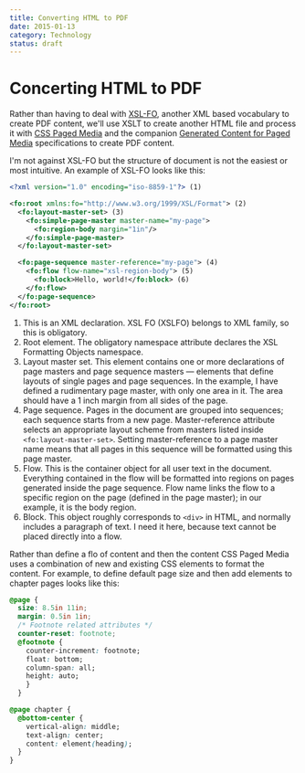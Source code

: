 ```yaml
---
title: Converting HTML to PDF
date: 2015-01-13
category: Technology
status: draft
---
```

# Concerting HTML to PDF

Rather than having to deal with [XSL-FO](http://www.w3.org/TR/2006/REC-xsl11-20061205/), another XML based vocabulary to create PDF content, we'll use XSLT to create another HTML file and process it with [CSS Paged Media](http://dev.w3.org/csswg/css-page-3/) and the companion [Generated Content for Paged Media](http://www.w3.org/TR/css-gcpm-3/) specifications to create PDF content. 

I'm not against XSL-FO but the structure of document is not the easiest or most intuitive. An example of XSL-FO looks like this:

```xml
<?xml version="1.0" encoding="iso-8859-1"?> (1)

<fo:root xmlns:fo="http://www.w3.org/1999/XSL/Format"> (2)
  <fo:layout-master-set> (3)
    <fo:simple-page-master master-name="my-page">
      <fo:region-body margin="1in"/>
    </fo:simple-page-master>
  </fo:layout-master-set>

  <fo:page-sequence master-reference="my-page"> (4)
    <fo:flow flow-name="xsl-region-body"> (5)
      <fo:block>Hello, world!</fo:block> (6)
    </fo:flow>
  </fo:page-sequence>
</fo:root>
```

1. This is an XML declaration. XSL FO (XSLFO) belongs to XML family, so this is obligatory.
2. Root element. The obligatory namespace attribute declares the XSL Formatting Objects namespace.
3. Layout master set. This element contains one or more declarations of page masters and page sequence masters — elements that define layouts of single pages and page sequences. In the example, I have defined a rudimentary page master, with only one area in it. The area should have a 1 inch margin from all sides of the page.
4. Page sequence. Pages in the document are grouped into sequences; each sequence starts from a new page. Master-reference attribute selects an appropriate layout scheme from masters listed inside `<fo:layout-master-set>`. Setting master-reference to a page master name means that all pages in this sequence will be formatted using this page master.
5. Flow. This is the container object for all user text in the document. Everything contained in the flow will be formatted into regions on pages generated inside the page sequence. Flow name links the flow to a specific region on the page (defined in the page master); in our example, it is the body region.
6. Block. This object roughly corresponds to `<div>` in HTML, and normally includes a paragraph of text. I need it here, because text cannot be placed directly into a flow.

Rather than define a flo of content and then the content CSS Paged Media uses a combination of new and existing CSS elements to format the content. For example, to define default page size and then add elements to chapter pages looks like this:

```css
@page {
  size: 8.5in 11in;
  margin: 0.5in 1in;
  /* Footnote related attributes */
  counter-reset: footnote;
  @footnote {
    counter-increment: footnote;
    float: bottom;
    column-span: all;
    height: auto;
    }
  }

@page chapter {
  @bottom-center {
    vertical-align: middle;
    text-align: center;
    content: element(heading);
  }
}
```